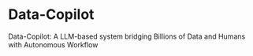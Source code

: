 # Data-Copilot
Data-Copilot: A LLM-based system bridging Billions of Data and Humans with Autonomous Workflow

